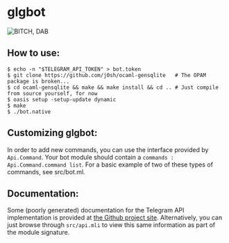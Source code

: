 # glgbot

![BITCH, DAB](https://u.teknik.io/uxnuI.png "BITCH, DAB")

## How to use:
```
$ echo -n "$TELEGRAM_API_TOKEN" > bot.token
$ git clone https://github.com/j0sh/ocaml-gensqlite   # The OPAM package is broken...
$ cd ocaml-gensqlite && make && make install && cd .. # Just compile from source yourself, for now
$ oasis setup -setup-update dynamic
$ make
$ ./bot.native
```

## Customizing glgbot:
In order to add new commands, you can use the interface provided by `Api.Command`.
Your bot module should contain a `commands : Api.Command.command list`. For a basic example
of two of these types of commands, see src/bot.ml.

## Documentation:
Some (poorly generated) documentation for the Telegram API implementation is provided at [the Github project site](https://nv-vn.github.io/glgbot/).
Alternatively, you can just browse through `src/api.mli` to view this same information as part of the module signature.

